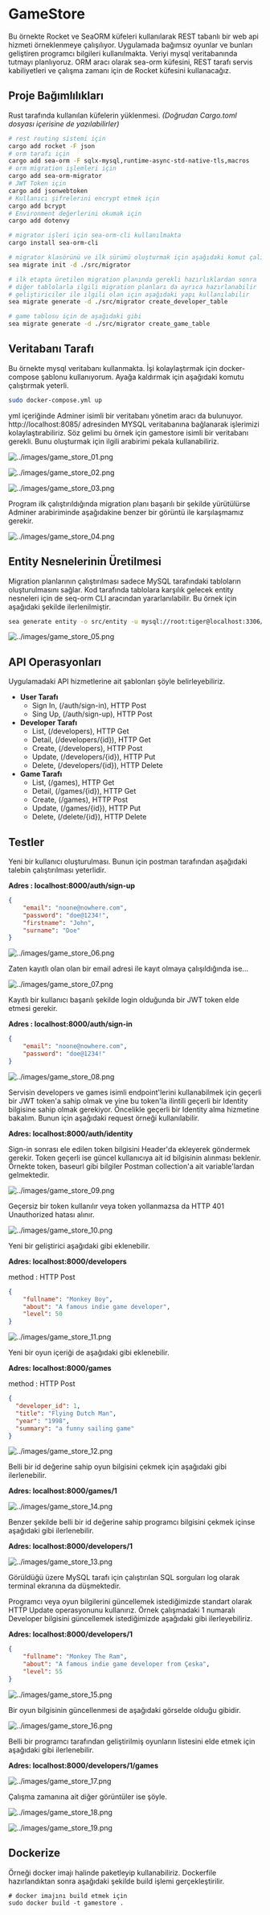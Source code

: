 # GameStore

Bu örnekte Rocket ve SeaORM küfeleri kullanılarak REST tabanlı bir web api hizmeti örneklenmeye çalışılıyor. Uygulamada bağımsız oyunlar ve bunları geliştiren programcı bilgileri kullanılmakta. Veriyi mysql veritabanında tutmayı planlıyoruz. ORM aracı olarak sea-orm küfesini, REST tarafı servis kabiliyetleri ve çalışma zamanı için de Rocket küfesini kullanacağız.

## Proje Bağımlılıkları

Rust tarafında kullanılan küfelerin yüklenmesi. _(Doğrudan Cargo.toml dosyası içerisine de yazılabilirler)_

```bash
# rest routing sistemi için
cargo add rocket -F json
# orm tarafı için
cargo add sea-orm -F sqlx-mysql,runtime-async-std-native-tls,macros
# orm migration işlemleri için
cargo add sea-orm-migrator
# JWT Token için
cargo add jsonwebtoken
# Kullanıcı şifrelerini encrypt etmek için
cargo add bcrypt
# Environment değerlerini okumak için
cargo add dotenvy

# migrator işleri için sea-orm-cli kullanılmakta
cargo install sea-orm-cli

# migrator klasörünü ve ilk sürümü oluşturmak için aşağıdaki komut çalıştırılabilir
sea migrate init -d ./src/migrator

# ilk etapta üretilen migration planında gerekli hazırlıklardan sonra
# diğer tablolarla ilgili migration planları da ayrıca hazırlanabilir
# geliştiriciler ile ilgili olan için aşağıdaki yapı kullanılabilir
sea migrate generate -d ./src/migrator create_developer_table

# game tablosu için de aşağıdaki gibi
sea migrate generate -d ./src/migrator create_game_table
```

## Veritabanı Tarafı

Bu örnekte mysql veritabanı kullanmakta. İşi kolaylaştırmak için docker-compose şablonu kullanıyorum. Ayağa kaldırmak için aşağıdaki komutu çalıştırmak yeterli.

```bash
sudo docker-compose.yml up
```

yml içeriğinde Adminer isimli bir veritabanı yönetim aracı da bulunuyor. http://localhost:8085/ adresinden MYSQL veritabanına bağlanarak işlerimizi kolaylaştırabiliriz. Söz gelimi bu örnek için gamestore isimli bir veritabanı gerekli. Bunu oluşturmak için ilgili arabirimi pekala kullanabiliriz.

![../images/game_store_01.png](../images/game_store_01.png)

![../images/game_store_02.png](../images/game_store_02.png)

![../images/game_store_03.png](../images/game_store_03.png)

Program ilk çalıştırıldığında migration planı başarılı bir şekilde yürütülürse Adminer arabiriminde aşağıdakine benzer bir görüntü ile karşılaşmamız gerekir.

![../images/game_store_04.png](../images/game_store_04.png)

## Entity Nesnelerinin Üretilmesi

Migration planlarının çalıştırılması sadece MySQL tarafındaki tabloların oluşturulmasını sağlar. Kod tarafında tablolara karşılık gelecek entity nesneleri için de seq-orm CLI aracından yararlanılabilir. Bu örnek için aşağıdaki şekilde ilerlenilmiştir.

```bash
sea generate entity -o src/entity -u mysql://root:tiger@localhost:3306/gamestore
```

![../images/game_store_05.png](../images/game_store_05.png)

## API Operasyonları

Uygulamadaki API hizmetlerine ait şablonları şöyle belirleyebiliriz.

- **User Tarafı**
  - Sign In, (/auth/sign-in), HTTP Post
  - Sing Up, (/auth/sign-up), HTTP Post
- **Developer Tarafı**
  - List, (/developers), HTTP Get
  - Detail, (/developers/{id}), HTTP Get
  - Create, (/developers), HTTP Post
  - Update, (/developers/{id}), HTTP Put
  - Delete, (/developers/{id}), HTTP Delete
- **Game Tarafı**
  - List, (/games), HTTP Get
  - Detail, (/games/{id}), HTTP Get
  - Create, (/games), HTTP Post
  - Update, (/games/{id}), HTTP Put
  - Delete, (/delete/{id}), HTTP Delete
  
## Testler

Yeni bir kullanıcı oluşturulması. Bunun için postman tarafından aşağıdaki talebin çalıştırılması yeterlidir.

**Adres : localhost:8000/auth/sign-up**

```json
{
    "email": "noone@nowhere.com",
    "password": "doe@1234!",
    "firstname": "John",
    "surname": "Doe"
}
```

![../images/game_store_06.png](../images/game_store_06.png)

Zaten kayıtlı olan olan bir email adresi ile kayıt olmaya çalışıldığında ise...

![../images/game_store_07.png](../images/game_store_07.png)

Kayıtlı bir kullanıcı başarılı şekilde login olduğunda bir JWT token elde etmesi gerekir.

**Adres : localhost:8000/auth/sign-in**

```json
{
    "email": "noone@nowhere.com",
    "password": "doe@1234!"
}
```

![../images/game_store_08.png](../images/game_store_08.png)

Servisin developers ve games isimli endpoint'lerini kullanabilmek için geçerli bir JWT token'a sahip olmak ve yine bu token'la ilintili geçerli bir Identity bilgisine sahip olmak gerekiyor. Öncelikle geçerli bir Identity alma hizmetine bakalım. Bunun için aşağıdaki request örneği kullanılabilir.

**Adres: localhost:8000/auth/identity**

Sign-in sonrası ele edilen token bilgisini Header'da ekleyerek göndermek gerekir. Token geçerli ise güncel kullanıcıya ait id bilgisinin alınması beklenir. Örnekte token, baseurl gibi bilgiler Postman collection'a ait variable'lardan gelmektedir.

![../images/game_store_09.png](../images/game_store_09.png)

Geçersiz bir token kullanılır veya token yollanmazsa da HTTP 401 Unauthorized hatası alınır.

![../images/game_store_10.png](../images/game_store_10.png)

Yeni bir geliştirici aşağıdaki gibi eklenebilir.

**Adres: localhost:8000/developers**

method : HTTP Post
```json
{
    "fullname": "Monkey Boy",
    "about": "A famous indie game developer",
    "level": 50
}
```

![../images/game_store_11.png](../images/game_store_11.png)

Yeni bir oyun içeriği de aşağıdaki gibi eklenebilir.

**Adres: localhost:8000/games**

method : HTTP Post
```json
{
  "developer_id": 1,
  "title": "Flying Dutch Man",
  "year": "1998",
  "summary": "a funny sailing game"
}
```

![../images/game_store_12.png](../images/game_store_12.png)

Belli bir id değerine sahip oyun bilgisini çekmek için aşağıdaki gibi ilerlenebilir.

**Adres: localhost:8000/games/1**

![../images/game_store_14.png](../images/game_store_14.png)

Benzer şekilde belli bir id değerine sahip programcı bilgisini çekmek içinse aşağıdaki gibi ilerlenebilir.

**Adres: localhost:8000/developers/1**

![../images/game_store_13.png](../images/game_store_13.png)

Görüldüğü üzere MySQL tarafı için çalıştırılan SQL sorguları log olarak terminal ekranına da düşmektedir.

Programcı veya oyun bilgilerini güncellemek istediğimizde standart olarak HTTP Update operasyonunu kullanırız. Örnek çalışmadaki 1 numaralı Developer bilgisini güncellemek istediğimizde aşağıdaki gibi ilerleyebiliriz.

**Adres: localhost:8000/developers/1**

```json
{
    "fullname": "Monkey The Ram",
    "about": "A famous indie game developer from Çeska",
    "level": 55
}
```

![../images/game_store_15.png](../images/game_store_15.png)

Bir oyun bilgisinin güncellenmesi de aşağıdaki görselde olduğu gibidir.

![../images/game_store_16.png](../images/game_store_16.png)

Belli bir programcı tarafından geliştirilmiş oyunların listesini elde etmek için aşağıdaki gibi ilerlenebilir.

**Adres: localhost:8000/developers/1/games**

![../images/game_store_17.png](../images/game_store_17.png)

Çalışma zamanına ait diğer görüntüler ise şöyle.

![../images/game_store_18.png](../images/game_store_18.png)

![../images/game_store_19.png](../images/game_store_19.png)

## Dockerize

Örneği docker imajı halinde paketleyip kullanabiliriz. Dockerfile hazırlandıktan sonra aşağıdaki şekilde build işlemi gerçekleştirilir.

```shell
# docker imajını build etmek için
sudo docker build -t gamestore .
```

